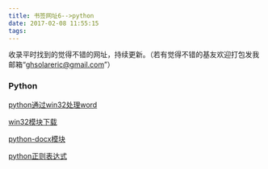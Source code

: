 ```yaml
---
title: 书签网址6-->python
date: 2017-02-08 11:55:15
tags:
---
```

收录平时找到的觉得不错的网址，持续更新。（若有觉得不错的基友欢迎打包发我邮箱“ghsolareric@gmail.com”）
### Python
[python通过win32处理word](http://blog.csdn.net/jazywoo123/article/details/18356713)

[win32模块下载](https://sourceforge.net/projects/pywin32/files/)

[python-docx模块](http://python-docx.readthedocs.io/en/latest/index.html)

[python正则表达式](http://www.runoob.com/python/python-reg-expressions.html)
